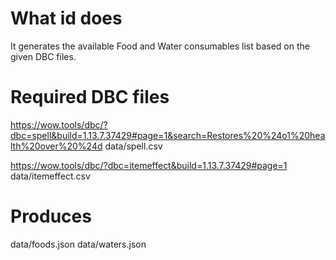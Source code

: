 # What id does
It generates the available Food and Water consumables list based on the given DBC files.

# Required DBC files

https://wow.tools/dbc/?dbc=spell&build=1.13.7.37429#page=1&search=Restores%20%24o1%20health%20over%20%24d
data/spell.csv

https://wow.tools/dbc/?dbc=itemeffect&build=1.13.7.37429#page=1
data/itemeffect.csv

# Produces
data/foods.json
data/waters.json